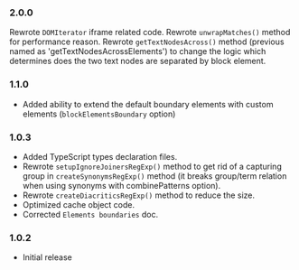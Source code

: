 
### 2.0.0

Rewrote `DOMIterator` iframe related code.
Rewrote `unwrapMatches()` method for performance reason.
Rewrote `getTextNodesAcross()` method (previous named as 'getTextNodesAcrossElements') to change the logic which determines does the two text nodes are separated by block element.

### 1.1.0

* Added ability to extend the default boundary elements with custom elements (`blockElementsBoundary` option)

### 1.0.3

* Added TypeScript types declaration files.
* Rewrote `setupIgnoreJoinersRegExp()` method to get rid of a capturing group in `createSynonymsRegExp()` method (it breaks group/term relation when using synonyms with combinePatterns option).
* Rewrote `createDiacriticsRegExp()` method to reduce the size.
* Optimized cache object code.
* Corrected `Elements boundaries` doc.

### 1.0.2

* Initial release
